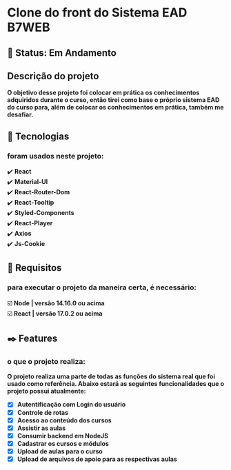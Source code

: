 # Clone do front do Sistema EAD B7WEB

## 🚧 Status: Em Andamento

## Descrição do projeto
__O objetivo desse projeto foi colocar em prática os conhecimentos adquiridos durante o curso, então tirei como base o próprio sistema EAD do curso para, além de colocar os conhecimentos em prática, também me desafiar.__

## 🔧 Tecnologias
### foram usados neste projeto:
✔️ **React**\
✔️ **Material-UI**\
✔️ **React-Router-Dom**\
✔️ **React-Tooltip**\
✔️ **Styled-Components**\
✔️ **React-Player**\
✔️ **Axios**\
✔️ **Js-Cookie**

## 🔖 Requisitos
### para executar o projeto da maneira certa, é necessário:
☑️ **Node | versão 14.16.0 ou acima**\
☑️ **React | versão 17.0.2 ou acima**

## ✒️ Features 
### o que o projeto realiza:
__O projeto realiza uma parte de todas as funções do sistema real que foi usado como referência. Abaixo estará as seguintes funcionalidades que o projeto possui atualmente:__

- [x] **Autentificação com Login do usuário**
- [x] **Controle de rotas**
- [x] **Acesso ao conteúdo dos cursos**
- [x] **Assistir as aulas**
- [x] **Consumir backend em NodeJS**
- [x] **Cadastrar os cursos e módulos**
- [x] **Upload de aulas para o curso**
- [x] **Upload de arquivos de apoio para as respectivas aulas**
